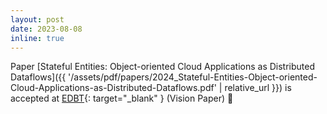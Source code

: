```yaml
---
layout: post
date: 2023-08-08
inline: true
---
```


Paper [Stateful Entities: Object-oriented Cloud Applications as Distributed Dataflows]({{ '/assets/pdf/papers/2024_Stateful-Entities-Object-oriented-Cloud-Applications-as-Distributed-Dataflows.pdf' | relative_url }}) is accepted at [EDBT](https://dastlab.github.io/edbticdt2024/){: target="_blank" } (Vision Paper) 📣 
